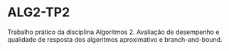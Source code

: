 # ALG2-TP2
Trabalho prático da disciplina Algoritmos 2. Avaliação de desempenho e qualidade de resposta dos algoritmos aproximativo e branch-and-bound.
